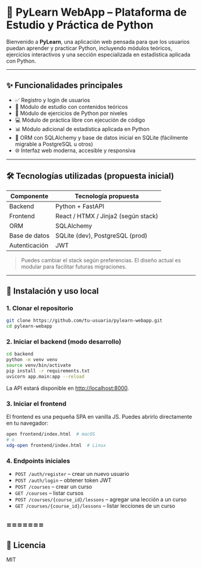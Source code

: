# 🐍 PyLearn WebApp – Plataforma de Estudio y Práctica de Python

Bienvenido a **PyLearn**, una aplicación web pensada para que los usuarios puedan aprender y practicar Python, incluyendo módulos teóricos, ejercicios interactivos y una sección especializada en estadística aplicada con Python.

---

## ✨ Funcionalidades principales

- ✅ Registro y login de usuarios
- 📘 Módulo de estudio con contenidos teóricos
- 🧪 Módulo de ejercicios de Python por niveles
- 💻 Módulo de práctica libre con ejecución de código
- 📊 Módulo adicional de estadística aplicada en Python
- 💾 ORM con SQLAlchemy y base de datos inicial en SQLite (fácilmente migrable a PostgreSQL u otros)
- 🌐 Interfaz web moderna, accesible y responsiva

---

## 🛠️ Tecnologías utilizadas (propuesta inicial)

| Componente    | Tecnología propuesta                |
|---------------|-------------------------------------|
| Backend       | Python + FastAPI                    |
| Frontend      | React / HTMX / Jinja2 (según stack) |
| ORM           | SQLAlchemy                          |
| Base de datos | SQLite (dev), PostgreSQL (prod)     |
| Autenticación | JWT                                 |

> Puedes cambiar el stack según preferencias. El diseño actual es modular para facilitar futuras migraciones.

---

## 🚀 Instalación y uso local

### 1. Clonar el repositorio

```bash
git clone https://github.com/tu-usuario/pylearn-webapp.git
cd pylearn-webapp
```

### 2. Iniciar el backend (modo desarrollo)

```bash
cd backend
python -m venv venv
source venv/bin/activate
pip install -r requirements.txt
uvicorn app.main:app --reload
```

La API estará disponible en [http://localhost:8000](http://localhost:8000).

### 3. Iniciar el frontend

El frontend es una pequeña SPA en vanilla JS.  Puedes abrirlo directamente en tu navegador:

```bash
open frontend/index.html  # macOS
# o
xdg-open frontend/index.html  # Linux
```

### 4. Endpoints iniciales

- `POST /auth/register` – crear un nuevo usuario
- `POST /auth/login` – obtener token JWT
- `POST /courses` – crear un curso
- `GET /courses` – listar cursos
- `POST /courses/{course_id}/lessons` – agregar una lección a un curso
- `GET /courses/{course_id}/lessons` – listar lecciones de un curso

=======
---

## 📄 Licencia

MIT
